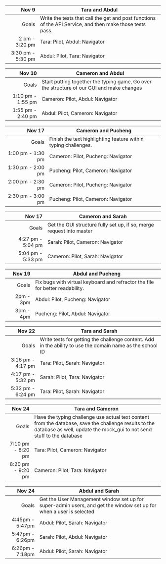 | Nov 9 | Tara and Abdul |
| ------: | ------ |
| Goals | Write the tests that call the get and post functions of the API Service, and then make those tests pass. |
| 2 pm - 3:20 pm | Tara: Pilot, Abdul: Navigator |
| 3:30 pm - 5:30 pm | Abdul: Pilot, Tara: Navigator |

| Nov 10 | Cameron and Abdul |
| ------: | ------ |
| Goals | Start putting together the typing game, Go over the structure of our GUI and make changes |
| 1:10 pm - 1:55 pm | Cameron: Pilot, Abdul: Navigator |
| 1:55 pm - 2:40 pm | Abdul: Pilot, Cameron: Navigator |

| Nov 17 | Cameron and Pucheng |
| ------: | ------ |
| Goals | Finish the text highlighting feature within typing challenges. |
| 1:00 pm - 1:30 pm | Cameron: Pilot, Pucheng: Navigator |
| 1:30 pm - 2:00 pm | Pucheng: Pilot, Cameron: Navigator |
| 2:00 pm - 2:30 pm | Cameron: Pilot, Pucheng: Navigator |
| 2:30 pm - 3:00 pm | Pucheng: Pilot, Cameron: Navigator |

| Nov 17 | Cameron and Sarah |
| ------: | ------ |
| Goals | Get the GUI structure fully set up, if so, merge request into master |
| 4:27 pm - 5:04 pm | Sarah: Pilot, Cameron: Navigator |
| 5:04 pm - 5:33 pm | Cameron: Pilot, Sarah: Navigator |

| Nov 19 | Abdul and Pucheng|
| ------: | ------ |
| Goals | Fix bugs with virtual keyboard and refractor the file for better readability. |
| 2pm - 3pm | Abdul: Pilot, Pucheng: Navigator |
| 3pm - 4pm | Pucheng: Pilot, Abdul: Navigator |

| Nov 22 | Tara and Sarah|
| ------: | ------ |
| Goals | Write tests for getting the challenge content. Add in the ability to use the domain name as the school ID |
| 3:16 pm - 4:17 pm | Tara: Pilot, Sarah: Navigator |
| 4:17 pm - 5:32 pm | Sarah: Pilot, Tara: Navigator |
| 5:32 pm - 6:24 pm | Tara: Pilot, Sarah: Navigator |

| Nov 24 | Tara and Cameron|
| ------: | ------ |
| Goals | Have the typing challenge use actual text content from the database, save the challenge results to the database as well, update the mock_gui to not send stuff to the database |
| 7:10 pm - 8:20 pm | Tara: Pilot, Cameron: Navigator |
| 8:20 pm - 9:20 pm | Cameron: Pilot, Tara: Navigator |


| Nov 24 | Abdul and Sarah|
| ------: | ------ |
| Goals | Get the User Management window set up for super-admin users, and get the window set up for when a user is selected |
| 4:45pm - 5:47pm| Abdul: Pilot, Sarah: Navigator |
| 5:47pm - 6:26pm | Sarah: Pilot, Abdul: Navigator |
| 6:26pm - 7:18pm | Abdul: Pilot, Sarah: Navigator |

